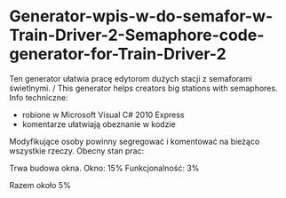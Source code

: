 # Generator-wpis-w-do-semafor-w-Train-Driver-2-Semaphore-code-generator-for-Train-Driver-2
Ten generator ułatwia pracę edytorom dużych stacji z semaforami świetlnymi. / This generator helps creators big stations with semaphores.
Info techniczne:
- robione w Microsoft Visual C# 2010 Express
- komentarze ułatwiają obeznanie w kodzie

Modyfikujące osoby powinny segregować i komentować na bieżąco wszystkie rzeczy.
Obecny stan prac:

Trwa budowa okna.
Okno: 15%
Funkcjonalność: 3%

Razem około 5%
